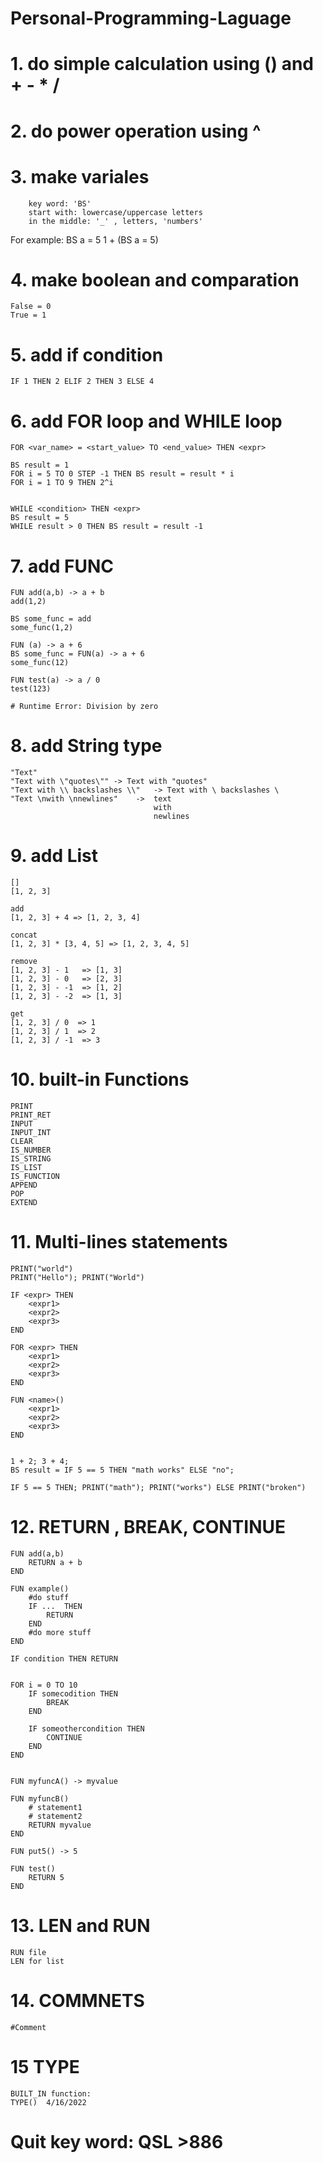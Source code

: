 # Personal-Programming-Laguage

# 1. do simple calculation using () and + - * /

# 2. do power operation using ^

# 3. make variales 
        key word: 'BS'
        start with: lowercase/uppercase letters
        in the middle: '_' , letters, 'numbers'

For example:
    BS a = 5
    1 + (BS a = 5)

# 4. make boolean and comparation 
    False = 0
    True = 1

# 5. add if condition
    IF 1 THEN 2 ELIF 2 THEN 3 ELSE 4

# 6. add FOR loop and WHILE loop
    FOR <var_name> = <start_value> TO <end_value> THEN <expr>

    BS result = 1
    FOR i = 5 TO 0 STEP -1 THEN BS result = result * i
    FOR i = 1 TO 9 THEN 2^i


    WHILE <condition> THEN <expr>
    BS result = 5
    WHILE result > 0 THEN BS result = result -1
# 7. add FUNC 
    FUN add(a,b) -> a + b
    add(1,2)

    BS some_func = add
    some_func(1,2)

    FUN (a) -> a + 6
    BS some_func = FUN(a) -> a + 6
    some_func(12)

    FUN test(a) -> a / 0
    test(123)

    # Runtime Error: Division by zero

# 8. add String type
    "Text"
    "Text with \"quotes\"" -> Text with "quotes"
    "Text with \\ backslashes \\"   -> Text with \ backslashes \
    "Text \nwith \nnewlines"    ->  text 
                                    with
                                    newlines 

# 9. add List
    []
    [1, 2, 3]

    add
    [1, 2, 3] + 4 => [1, 2, 3, 4]
    
    concat
    [1, 2, 3] * [3, 4, 5] => [1, 2, 3, 4, 5]
    
    remove
    [1, 2, 3] - 1   => [1, 3]
    [1, 2, 3] - 0   => [2, 3]
    [1, 2, 3] - -1  => [1, 2]
    [1, 2, 3] - -2  => [1, 3]

    get
    [1, 2, 3] / 0  => 1
    [1, 2, 3] / 1  => 2
    [1, 2, 3] / -1  => 3


# 10. built-in Functions

    PRINT
    PRINT_RET
    INPUT
    INPUT_INT
    CLEAR
    IS_NUMBER
    IS_STRING
    IS_LIST
    IS_FUNCTION
    APPEND
    POP
    EXTEND

# 11. Multi-lines statements
    PRINT("world")
    PRINT("Hello"); PRINT("World")

    IF <expr> THEN
        <expr1>
        <expr2>
        <expr3>
    END
    
    FOR <expr> THEN
        <expr1>
        <expr2>
        <expr3>
    END

    FUN <name>()
        <expr1>
        <expr2>
        <expr3>
    END


    1 + 2; 3 + 4;
    BS result = IF 5 == 5 THEN "math works" ELSE "no";

    IF 5 == 5 THEN; PRINT("math"); PRINT("works") ELSE PRINT("broken")

# 12. RETURN , BREAK, CONTINUE
    FUN add(a,b)
        RETURN a + b
    END

    FUN example()
        #do stuff
        IF ...  THEN
            RETURN
        END
        #do more stuff
    END

    IF condition THEN RETURN


    FOR i = 0 TO 10
        IF somecodition THEN
            BREAK
        END

        IF someothercondition THEN
            CONTINUE
        END
    END


    FUN myfuncA() -> myvalue
    
    FUN myfuncB() 
        # statement1
        # statement2
        RETURN myvalue
    END

    FUN put5() -> 5

    FUN test()
        RETURN 5
    END

# 13. LEN and RUN
    RUN file
    LEN for list

# 14. COMMNETS
    #Comment

# 15 TYPE
    BUILT_IN function:
    TYPE()  4/16/2022

# Quit key word:  QSL >886